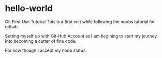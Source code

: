 # hello-world
Git First Use Tutorial
This is a first edit while following the noobs tutorial for github

Setting myself up with Git-Hub Account as I am begining to start my journey into becoming a cutter of fine code.

For now though I accept my noob status.
